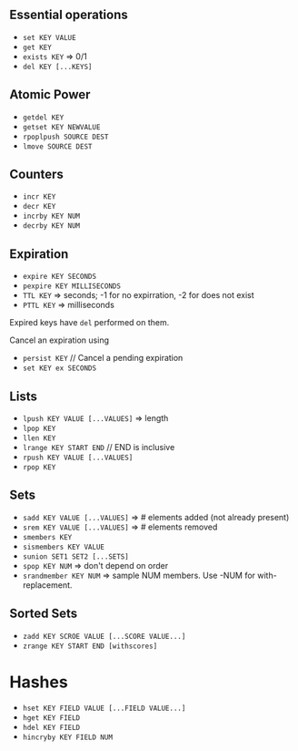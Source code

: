 ## Essential operations

* `set KEY VALUE`
* `get KEY`
* `exists KEY` => 0/1
* `del KEY [...KEYS]`

## Atomic Power

* `getdel KEY`
* `getset KEY NEWVALUE`
* `rpoplpush SOURCE DEST`
* `lmove SOURCE DEST`

## Counters

* `incr KEY`
* `decr KEY`
* `incrby KEY NUM`
* `decrby KEY NUM`

## Expiration

* `expire KEY SECONDS`
* `pexpire KEY MILLISECONDS`
* `TTL KEY` => seconds; -1 for no expirration, -2 for does not exist
* `PTTL KEY` => milliseconds

Expired keys have `del` performed on them.

Cancel an expiration using

* `persist KEY` // Cancel a pending expiration
* `set KEY ex SECONDS`

## Lists

* `lpush KEY VALUE [...VALUES]` => length
* `lpop KEY`
* `llen KEY`
* `lrange KEY START END` // END is inclusive
* `rpush KEY VALUE [...VALUES]`
* `rpop KEY`

## Sets

* `sadd KEY VALUE [...VALUES]` => # elements added (not already present)
* `srem KEY VALUE [...VALUES]` => # elements removed
* `smembers KEY`
* `sismembers KEY VALUE`
* `sunion SET1 SET2 [...SETS]`
* `spop KEY NUM` => don't depend on order
* `srandmember KEY NUM` => sample NUM members. Use -NUM for with-replacement.

## Sorted Sets

* `zadd KEY SCROE VALUE [...SCORE VALUE...]`
* `zrange KEY START END [withscores]`

# Hashes

* `hset KEY FIELD VALUE [...FIELD VALUE...]`
* `hget KEY FIELD`
* `hdel KEY FIELD`
* `hincryby KEY FIELD NUM`
